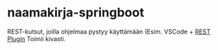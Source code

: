 # naamakirja-springboot

REST-kutsut, joilla ohjelmaa pystyy käyttämään (Esim. VSCode + [REST Plugin](https://marketplace.visualstudio.com/items?itemName=humao.rest-client) Toimii kivasti.
